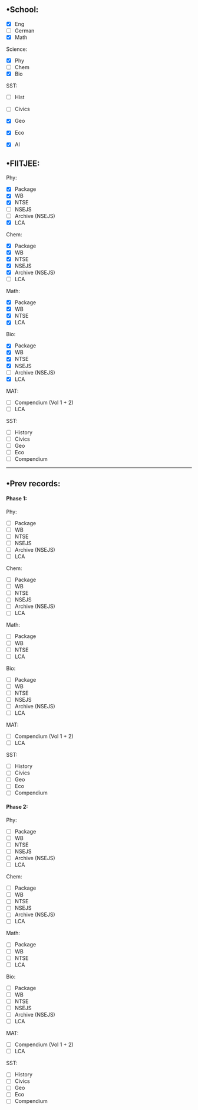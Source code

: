## •School:
- [x] Eng
- [ ] German
- [x] Math

Science:
- [x] Phy
- [ ] Chem
- [x] Bio

SST:
- [ ] Hist
- [ ] Civics
- [x] Geo
- [x] Eco

- [x] AI

## •FIITJEE:
Phy:
- [x] Package
- [x] WB
- [x] NTSE
- [ ] NSEJS
- [ ] Archive (NSEJS)
- [x] LCA

Chem:
- [x] Package
- [x] WB
- [x] NTSE
- [x] NSEJS
- [x] Archive (NSEJS)
- [ ] LCA

Math:
- [x] Package
- [x] WB
- [x] NTSE
- [x] LCA

Bio:
- [x] Package
- [x] WB
- [x] NTSE
- [x] NSEJS
- [ ] Archive (NSEJS)
- [x] LCA

MAT:
- [ ] Compendium (Vol 1 + 2)
- [ ] LCA

SST:
- [ ] History
- [ ] Civics
- [ ] Geo
- [ ] Eco
- [ ] Compendium

---

## •Prev records:

#### Phase 1:
Phy:
- [ ] Package
- [ ] WB
- [ ] NTSE
- [ ] NSEJS
- [ ] Archive (NSEJS)
- [ ] LCA

Chem:
- [ ] Package
- [ ] WB
- [ ] NTSE
- [ ] NSEJS
- [ ] Archive (NSEJS)
- [ ] LCA

Math:
- [ ] Package
- [ ] WB
- [ ] NTSE
- [ ] LCA

Bio:
- [ ] Package
- [ ] WB
- [ ] NTSE
- [ ] NSEJS
- [ ] Archive (NSEJS)
- [ ] LCA

MAT:
- [ ] Compendium (Vol 1 + 2)
- [ ] LCA

SST:
- [ ] History
- [ ] Civics
- [ ] Geo
- [ ] Eco
- [ ] Compendium

#### Phase 2:
Phy:
- [ ] Package
- [ ] WB
- [ ] NTSE
- [ ] NSEJS
- [ ] Archive (NSEJS)
- [ ] LCA

Chem:
- [ ] Package
- [ ] WB
- [ ] NTSE
- [ ] NSEJS
- [ ] Archive (NSEJS)
- [ ] LCA

Math:
- [ ] Package
- [ ] WB
- [ ] NTSE
- [ ] LCA

Bio:
- [ ] Package
- [ ] WB
- [ ] NTSE
- [ ] NSEJS
- [ ] Archive (NSEJS)
- [ ] LCA

MAT:
- [ ] Compendium (Vol 1 + 2)
- [ ] LCA

SST:
- [ ] History
- [ ] Civics
- [ ] Geo
- [ ] Eco
- [ ] Compendium